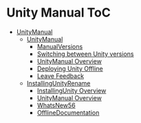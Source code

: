 Unity Manual ToC
================
 - [UnityManual]()
	 - [UnityManual]()
		 - [ManualVersions](ManualVersions.md)
		 - [Switching between Unity versions](SwitchingDocumentationVersions.md)
		 - [UnityManual Overview](UnityManual_1.md)
		 - [Deploying Unity Offline](DeployingUnityOffline.md)
		 - [Leave Feedback](LeaveFeedback.md)
	 - [InstallingUnityRename]()
		 - [InstallingUnity Overview](InstallingUnity.md)
		 - [UnityManual Overview](UnityManual.md)
		 - [WhatsNew56](WhatsNew56.md)
		 - [OfflineDocumentation](OfflineDocumentation.md)

